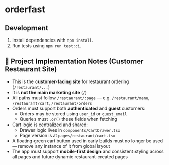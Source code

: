 # orderfast

## Development

1. Install dependencies with `npm install`.
2. Run tests using `npm run test:ci`.

## 📌 Project Implementation Notes (Customer Restaurant Site)

- This is the **customer-facing site** for restaurant ordering (`/restaurant/...`)
- It is **not the main marketing site** (`/`)
- All paths must follow `/restaurant/:page` — e.g. `/restaurant/menu`, `/restaurant/cart`, `/restaurant/orders`
- Orders must support both **authenticated** and **guest** customers:
  - Orders may be stored using `user_id` or `guest_email`
  - Queries must `.or()` these fields when fetching
- Cart logic is centralized and shared:
  - Drawer logic lives in `components/CartDrawer.tsx`
  - Page version is at `pages/restaurant/cart.tsx`
- A floating green cart button used in early builds must no longer be used — remove any instance of it from global layout
- The app must support **mobile-first design** and consistent styling across all pages and future dynamic restaurant-created pages

